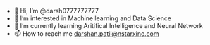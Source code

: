 - 👋 Hi, I’m @darsh0777777777
- 👀 I’m interested in Machine learning and Data Science 
- 🌱 I’m currently learning Aritifical Intelligence and Neural Network
- 📫 How to reach me darshan.patil@nstarxinc.com

<!---
darsh0777777777/darsh0777777777 is a ✨ special ✨ repository because its `README.md` (this file) appears on your GitHub profile.
You can click the Preview link to take a look at your changes.
--->
